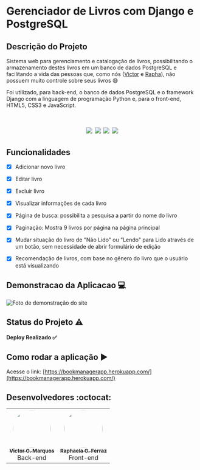 # Gerenciador de Livros com Django e PostgreSQL

## Descrição do Projeto
Sistema web para gerenciamento e catalogação de livros, possibilitando o armazenamento
destes livros em um banco de dados PostgreSQL e facilitando a vida das pessoas que, como nós ([Victor](https://github.com/VictorGM01)
e [Rapha](https://github.com/raphaelaferraz)), não possuem muito controle sobre seus livros 😅

Foi utilizado, para back-end, o banco de dados PostgreSQL e o framework Django com a linguagem de programação Python e, para o front-end, HTML5, CSS3 e JavaScript.

<h1 align="center">
    <img src="https://img.shields.io/static/v1?label=DJANGO&message=FRAMEWORK&color=brightgreen&style=for-the-badge&logo=DJANGO&logoColor=green"/>
    <img src="https://img.shields.io/static/v1?label=POSTGRESQL&message=10.9.1&color=purple&style=for-the-badge&logo=POSTGRESQL&logoColor=purple"/>
    <img src="https://img.shields.io/static/v1?label=PYTHON&message=3.9.9&color=blue&style=for-the-badge&logo=Python"/>
    <img src="https://img.shields.io/static/v1?label=DJANGO&message=4.0.1&color=green&style=for-the-badge"/>
</h1>

## Funcionalidades
- [x] Adicionar novo livro
- [x] Editar livro
- [x] Excluir livro
- [x] Visualizar informações de cada livro
- [x] Página de busca: possibilita a pesquisa a partir do nome do livro
- [x] Paginação: Mostra 9 livros por página na página principal
- [x] Mudar situação do livro de "Não Lido" ou "Lendo" para Lido através de um botão, sem necessidade de abrir formulário de edição
- [x] Recomendação de livros, com base no gênero do livro que o usuário está visualizando


## Demonstracao da Aplicacao 💻

<img align="center" src="https://cdn.discordapp.com/attachments/887123408838615101/938178682797830244/demonstracao.png" alt="Foto de demonstração do site">

## Status do Projeto :warning:
####  Deploy Realizado ✅

## Como rodar a aplicação ▶
Acesse o link: [https://bookmanagerapp.herokuapp.com/](https://bookmanagerapp.herokuapp.com/)

## Desenvolvedores :octocat:
<table>
    <tr>
    <td align="center"><a href="https://github.com/VictorGM01"><img style="border-radius: 50%;" src="https://avatars.githubusercontent.com/u/86068797?v=4" width="100px;" alt=""/><br /><sub><b>Victor G. Marques</b></sub></a><br />Back-end</td>
    <td align="center"><a href="https://github.com/raphaelaferraz"><img style="border-radius: 50%;" src="https://avatars.githubusercontent.com/u/86068799?v=4" width="100px;" alt=""/><br /><sub><b>Raphaela G. Ferraz</b></sub></a><br />Front-end</td>
    </tr>
</table>